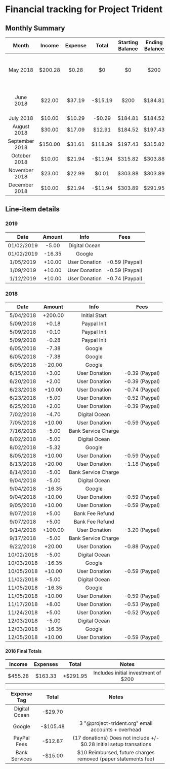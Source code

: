 # Financial tracking for Project Trident

## Monthly Summary
| Month | Income | Expense | Total | Starting Balance | Ending Balance | Individual Donations | Additional Notes
|:---:|:---:|:---:|:---:|:---:|:---:|:---:|:---:|
|May 2018 | $200.28 | $0.28 | $0 | $0 | $200 | 2 | Starting balance with Paypal setup
|June 2018 | $22.00 | $37.19 | -$15.19 | $200 | $184.81 | 5 | Initial google account setup
|July 2018 | $10.00 | $10.29 | -$0.29 | $184.81 | $184.52 | 1 |
|August 2018 | $30.00 | $17.09 | $12.91 | $184.52 | $197.43 | 2 |
|September 2018 | $150.00 | $31.61 | $118.39 | $197.43 | $315.82 | 4 |
|October 2018 | $10.00 | $21.94 | -$11.94 | $315.82 | $303.88 | 1 |
|November 2018 | $23.00 | $22.99 | $0.01 | $303.88 | $303.89 | 3 |
|December 2018 | $10.00 | $21.94 | -$11.94 | $303.89 | $291.95 | 1 |


## Line-item details

### 2019
| Date | Amount | Info | Fees |
|:---:|:---:|:---:|:---:|
|01/02/2019| -5.00 | Digital Ocean | |
|01/02/2019| -16.35 | Google | |
|1/05/2019| +10.00 | User Donation | -0.59 (Paypal) |
|1/09/2019| +10.00 | User Donation | -0.59 (Paypal) |
|1/12/2019| +10.00 | User Donation | -0.74 (Paypal) |

### 2018
| Date | Amount | Info | Fees |
|:---:|:---:|:---:|:---:|
|5/04/2018| +200.00 | Initial Start | |
|5/09/2018| +0.18 | Paypal Init | |
|5/09/2018| +0.10 | Paypal Init | |
|5/09/2018| -0.28 | Paypal Init | |
|6/05/2018| -7.38 | Google | |
|6/05/2018| -7.38 | Google | |
|6/05/2018| -20.00 | Google | |
|6/15/2018| +3.00 | User Donation | -0.39 (Paypal) |
|6/20/2018| +2.00 | User Donation | -0.39 (Paypal) |
|6/23/2018| +10.00 | User Donation | -0.74 (Paypal) |
|6/23/2018| +5.00 | User Donation | -0.52 (Paypal) |
|6/25/2018| +2.00 | User Donation | -0.39 (Paypal) |
|7/02/2018| -4.70 | Digital Ocean | |
|7/05/2018| +10.00 | User Donation | -0.59 (Paypal) |
|7/16/2018| -5.00 | Bank Service Charge | |
|8/02/2018| -5.00 | Digital Ocean | |
|8/02/2018| -5.32 | Google | |
|8/05/2018| +10.00 | User Donation | -0.59 (Paypal) |
|8/13/2018| +20.00 | User Donation | -1.18 (Paypal) |
|8/14/2018| -5.00 | Bank Service Charge | |
|9/04/2018| -5.00 | Digital Ocean | |
|9/04/2018| -16.35 | Google | |
|9/04/2018| +10.00 | User Donation | -0.59 (Paypal) |
|9/05/2018| +10.00 | User Donation | -0.59 (Paypal) |
|9/07/2018| +5.00 | Bank Fee Refund | |
|9/07/2018| +5.00 | Bank Fee Refund | |
|9/14/2018| +100.00 | User Donation | -3.20 (Paypal) |
|9/17/2018| -5.00 | Bank Service Charge | |
|9/22/2018| +20.00 | User Donation | -0.88 (Paypal) |
|10/02/2018| -5.00 | Digital Ocean | |
|10/03/2018| -16.35 | Google | |
|10/05/2018| +10.00 | User Donation | -0.59 (Paypal) |
|11/02/2018| -5.00 | Digital Ocean | |
|11/05/2018| -16.35 | Google | |
|11/05/2018| +10.00 | User Donation | -0.59 (Paypal) |
|11/17/2018| +8.00 | User Donation | -0.53 (Paypal) |
|11/24/2018| +5.00 | User Donation | -0.52 (Paypal) |
|12/03/2018| -5.00 | Digital Ocean | |
|12/03/2018| -16.35 | Google | |
|12/05/2018| +10.00 | User Donation | -0.59 (Paypal) |

#### 2018 Final Totals
| Income | Expenses | Total | Notes |
|:---:|:---:|:---:|:---:|
| $455.28 | $163.33 | +$291.95 | Includes initial investment of $200

| Expense Tag | Total | Notes
|:---:|:---:|:---:|
|Digital Ocean| -$29.70 |
|Google| -$105.48 | 3 "@project-trident.org" email accounts + overhead
|PayPal Fees| -$12.87 | (17 donations) Does not include +/- $0.28 initial setup transations
|Bank Services| -$15.00 | $10 Reimbursed, future charges removed (paper statements fee)
